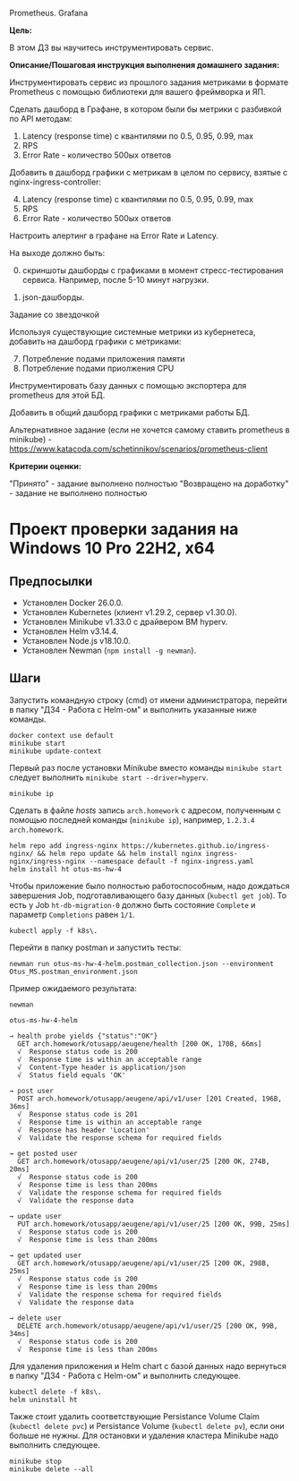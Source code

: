 Prometheus. Grafana

**Цель:**

В этом ДЗ вы научитесь инструментировать сервис.

**Описание/Пошаговая инструкция выполнения домашнего задания:**

Инструментировать сервис из прошлого задания метриками в формате Prometheus с помощью библиотеки для вашего фреймворка и ЯП.

Сделать дашборд в Графане, в котором были бы метрики с разбивкой по API методам:

1. Latency (response time) с квантилями по 0.5, 0.95, 0.99, max
2. RPS
3. Error Rate - количество 500ых ответов

Добавить в дашборд графики с метрикам в целом по сервису, взятые с nginx-ingress-controller:

4. Latency (response time) с квантилями по 0.5, 0.95, 0.99, max
5. RPS
6. Error Rate - количество 500ых ответов

Настроить алертинг в графане на Error Rate и Latency.

На выходе должно быть:

0) скриншоты дашборды с графиками в момент стресс-тестирования сервиса. Например, после 5-10 минут нагрузки.

1) json-дашборды.

Задание со звездочкой

Используя существующие системные метрики из кубернетеса, добавить на дашборд графики с метриками:

7. Потребление подами приложения памяти
8. Потребление подами приолжения CPU

Инструментировать базу данных с помощью экспортера для prometheus для этой БД.

Добавить в общий дашборд графики с метриками работы БД.

Альтернативное задание (если не хочется самому ставить prometheus в minikube) - https://www.katacoda.com/schetinnikov/scenarios/prometheus-client

**Критерии оценки:**

"Принято" - задание выполнено полностью
"Возвращено на доработку" - задание не выполнено полностью


# Проект проверки задания на Windows 10 Pro 22H2, x64

## Предпосылки

* Установлен Docker 26.0.0.
* Установлен Kubernetes (клиент v1.29.2, сервер v1.30.0).
* Установлен Minikube v1.33.0 с драйвером ВМ hyperv.
* Установлен Helm v3.14.4.
* Установлен Node.js v18.10.0.
* Установлен Newman (`npm install -g newman`).

## Шаги

Запустить командную строку (cmd) от имени администратора, перейти в папку "ДЗ4 - Работа с Helm-ом" и выполнить указанные ниже команды.

    docker context use default
    minikube start
	minikube update-context

Первый раз после установки Minikube вместо команды `minikube start` следует выполнить `minikube start --driver=hyperv`.

	minikube ip

Сделать в файле *hosts* запись `arch.homework` с адресом, полученным с помощью последней команды (`minikube ip`), например, `1.2.3.4 arch.homework`.

    helm repo add ingress-nginx https://kubernetes.github.io/ingress-nginx/ && helm repo update && helm install nginx ingress-nginx/ingress-nginx --namespace default -f nginx-ingress.yaml
	helm install ht otus-ms-hw-4
	
Чтобы приложение было полностью работоспособным, надо дождаться завершения Job, подготавливающего базу данных (`kubectl get job`). То есть у Job `ht-db-migration-0` должно быть состояние `Complete` и параметр `Completions` равен `1/1`.

    kubectl apply -f k8s\.
	
Перейти в папку postman и запустить тесты:

	newman run otus-ms-hw-4-helm.postman_collection.json --environment Otus_MS.postman_environment.json
	
Пример ожидаемого результата:	
	
	newman

	otus-ms-hw-4-helm

	→ health probe yields {"status":"OK"}
	  GET arch.homework/otusapp/aeugene/health [200 OK, 170B, 66ms]
	  √  Response status code is 200
	  √  Response time is within an acceptable range
	  √  Content-Type header is application/json
	  √  Status field equals 'OK'

	→ post user
	  POST arch.homework/otusapp/aeugene/api/v1/user [201 Created, 196B, 36ms]
	  √  Response status code is 201
	  √  Response time is within an acceptable range
	  √  Response has header 'Location'
	  √  Validate the response schema for required fields

	→ get posted user
	  GET arch.homework/otusapp/aeugene/api/v1/user/25 [200 OK, 274B, 20ms]
	  √  Response status code is 200
	  √  Response time is less than 200ms
	  √  Validate the response schema for required fields
	  √  Validate the response data

	→ update user
	  PUT arch.homework/otusapp/aeugene/api/v1/user/25 [200 OK, 99B, 25ms]
	  √  Response status code is 200
	  √  Response time is less than 200ms

	→ get updated user
	  GET arch.homework/otusapp/aeugene/api/v1/user/25 [200 OK, 298B, 25ms]
	  √  Response status code is 200
	  √  Response time is less than 200ms
	  √  Validate the response schema for required fields
	  √  Validate the response data

	→ delete user
	  DELETE arch.homework/otusapp/aeugene/api/v1/user/25 [200 OK, 99B, 34ms]
	  √  Response status code is 200
	  √  Response time is less than 200ms

Для удаления приложения и Helm chart с базой данных надо вернуться в папку "ДЗ4 - Работа с Helm-ом" и выполнить следующее.

	kubectl delete -f k8s\.
	helm uninstall ht

Также стоит удалить соответствующие Persistance Volume Claim (`kubectl delete pvc`) и Persistance Volume (`kubectl delete pv`), если они больше не нужны. Для остановки и удаления кластера Minikube надо выполнить следующее.

    minikube stop
    minikube delete --all
